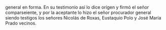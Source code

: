 general en forma. En su testimonio así lo dice orígen y firmó el señor comparseiente, y por la aceptante lo hizo el señor procurador general siendo testigos los señores Nicolás de Roxas, Eustaquio Polo y José María Prado vecinos.